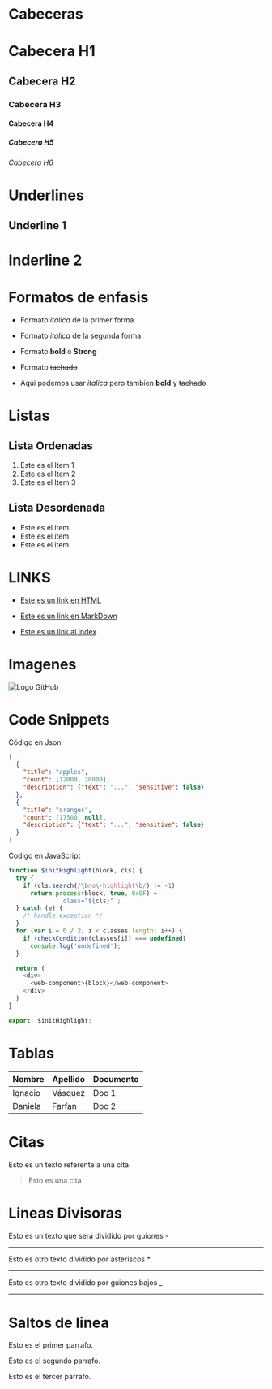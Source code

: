 # Cabeceras
# Cabecera H1
## Cabecera H2
### Cabecera H3
#### Cabecera H4
##### Cabecera H5
###### Cabecera H6

# Underlines
Underline 1
--------------

Inderline 2
============

# Formatos de enfasis
- Formato *italica* de la primer forma

- Formato _italica_ de la  segunda forma

- Formato **bold** o __Strong__

- Formato ~~tachado~~

- Aqui podemos usar *italica* pero tambien **bold** y ~~tachado~~

# Listas
## Lista Ordenadas
1. Este es el Item 1
2. Este es el Item 2
3. Este es el Item 3

## Lista Desordenada
- Este es el item
- Este es el item
- Este es el item

# LINKS
- <a href="https://www.google.com">Este es un link en HTML</a>

- [Este es un link en MarkDown](https://ww.google.com)
- [Este es un link al index](index.html)

# Imagenes

![Logo GitHub](https://github.githubassets.com/images/modules/logos_page/GitHub-Mark.pnge)

# Code Snippets
Código en Json
```JSON
[
  {
    "title": "apples",
    "count": [12000, 20000],
    "description": {"text": "...", "sensitive": false}
  },
  {
    "title": "oranges",
    "count": [17500, null],
    "description": {"text": "...", "sensitive": false}
  }
]
```

Codigo en JavaScript
```JavaScript
function $initHighlight(block, cls) {
  try {
    if (cls.search(/\bno\-highlight\b/) != -1)
      return process(block, true, 0x0F) +
             ` class="${cls}"`;
  } catch (e) {
    /* handle exception */
  }
  for (var i = 0 / 2; i < classes.length; i++) {
    if (checkCondition(classes[i]) === undefined)
      console.log('undefined');
  }

  return (
    <div>
      <web-component>{block}</web-component>
    </div>
  )
}

export  $initHighlight;
```

# Tablas
| Nombre | Apellido | Documento |
|--------|----------|---------|
| Ignacio | Vásquez | Doc 1 |
| Daniela | Farfan | Doc 2 |

# Citas
Esto es un texto referente a una cita.
> Esto es una cita

# Lineas Divisoras
Esto es un texto que será dividido por guiones -

---
Esto es otro texto dividido por asteriscos *

***
Esto es otro texto dividido por guiones bajos _

___

# Saltos de linea
Esto es el primer parrafo.

Esto es el segundo parrafo.

Esto es el tercer parrafo.